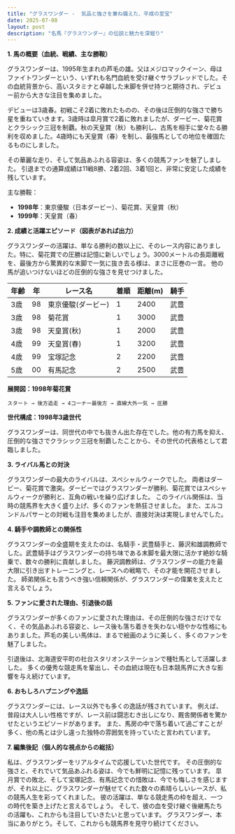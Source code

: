 ```yaml
---
title: "グラスワンダー -  気品と強さを兼ね備えた、平成の至宝"
date: 2025-07-08
layout: post
description: "名馬『グラスワンダー』の伝説と魅力を深堀り"
---
```


**1. 馬の概要（血統、戦績、主な勝鞍）**

グラスワンダーは、1995年生まれの芦毛の雄。父はメジロマックイーン、母はファイトワンダーという、いずれも名門血統を受け継ぐサラブレッドでした。その血統背景から、高いスタミナと卓越した末脚を併せ持つと期待され、デビュー前から大きな注目を集めました。

デビューは3歳春。初戦こそ2着に敗れたものの、その後は圧倒的な強さで勝ち星を重ねていきます。3歳時は皐月賞で2着に敗れましたが、ダービー、菊花賞とクラシック三冠を制覇。秋の天皇賞（秋）も勝利し、古馬を相手に堂々たる勝利を収めました。4歳時にも天皇賞（春）を制し、最強馬としての地位を確固たるものにしました。

その華麗な走り、そして気品あふれる容姿は、多くの競馬ファンを魅了しました。  引退までの通算成績は11戦8勝、2着2回、3着1回と、非常に安定した成績を残しています。

主な勝鞍：

*   **1998年**：東京優駿（日本ダービー）、菊花賞、天皇賞（秋）
*   **1999年**：天皇賞（春）


**2. 成績と活躍エピソード（図表があれば出力）**

グラスワンダーの活躍は、単なる勝利の数以上に、そのレース内容にありました。特に、菊花賞での圧勝は記憶に新しいでしょう。3000メートルの長距離戦を、最後方から驚異的な末脚で一気に抜き去る様は、まさに圧巻の一言。  他の馬が追いつけないほどの圧倒的な強さを見せつけました。


| 年齢 | 年 | レース名          | 着順 | 距離(m) | 騎手      |
|-----|---|-----------------|-----|---------|-----------|
| 3歳 | 98 | 東京優駿(ダービー) | 1   | 2400    | 武豊      |
| 3歳 | 98 | 菊花賞            | 1   | 3000    | 武豊      |
| 3歳 | 98 | 天皇賞(秋)        | 1   | 2000    | 武豊      |
| 4歳 | 99 | 天皇賞(春)        | 1   | 3200    | 武豊      |
| 4歳 | 99 | 宝塚記念          | 2   | 2200    | 武豊      |
| 5歳 | 00 | 有馬記念          | 2   | 2500    | 武豊      |


**展開図：1998年菊花賞**

```
スタート → 後方追走 → 4コーナー最後方 → 直線大外一気 → 圧勝
```

**世代構成：1998年3歳世代**

グラスワンダーは、同世代の中でも抜きん出た存在でした。他の有力馬を抑え、圧倒的な強さでクラシック三冠を制覇したことから、その世代の代表格として君臨しました。


**3. ライバル馬との対決**

グラスワンダーの最大のライバルは、スペシャルウィークでした。  両者はダービー、菊花賞で激突。ダービーではグラスワンダーが勝利、菊花賞ではスペシャルウィークが勝利と、互角の戦いを繰り広げました。  このライバル関係は、当時の競馬界を大きく盛り上げ、多くのファンを熱狂させました。  また、エルコンドルパサーとの対戦も注目を集めましたが、直接対決は実現しませんでした。


**4. 騎手や調教師との関係性**

グラスワンダーの全盛期を支えたのは、名騎手・武豊騎手と、藤沢和雄調教師でした。武豊騎手はグラスワンダーの持ち味である末脚を最大限に活かす絶妙な騎乗で、数々の勝利に貢献しました。  藤沢調教師は、グラスワンダーの能力を最大限に引き出すトレーニングと、レースへの戦略で、その才能を開花させました。  師弟関係とも言うべき強い信頼関係が、グラスワンダーの偉業を支えたと言えるでしょう。


**5. ファンに愛された理由、引退後の話**

グラスワンダーが多くのファンに愛された理由は、その圧倒的な強さだけでなく、その気品あふれる容姿と、レース後も落ち着きを失わない穏やかな性格にもありました。芦毛の美しい馬体は、まるで絵画のように美しく、多くのファンを魅了しました。

引退後は、北海道安平町の社台スタリオンステーションで種牡馬として活躍しました。  多くの優秀な競走馬を輩出し、その血統は現在も日本競馬界に大きな影響を与え続けています。


**6. おもしろハプニングや逸話**

グラスワンダーには、レース以外でも多くの逸話が残されています。  例えば、普段は大人しい性格ですが、レース前は闘志むき出しになり、厩舎関係者を驚かせたというエピソードがあります。  また、馬房の中で落ち着いて過ごすことが多く、他の馬とは少し違った独特の雰囲気を持っていたと言われています。


**7. 編集後記（個人的な視点からの総括）**

私は、グラスワンダーをリアルタイムで応援していた世代です。  その圧倒的な強さと、それでいて気品あふれる姿は、今でも鮮明に記憶に残っています。  皐月賞での敗北、そして宝塚記念、有馬記念での惜敗は、今でも悔しさを感じますが、それ以上に、グラスワンダーが魅せてくれた数々の素晴らしいレースが、私の競馬人生を彩ってくれました。  彼の活躍は、単なる競走馬の枠を超え、一つの時代を築き上げたと言えるでしょう。  そして、彼の血を受け継ぐ後継馬たちの活躍も、これからも注目していきたいと思っています。  グラスワンダー、本当にありがとう。そして、これからも競馬界を見守り続けてください。
